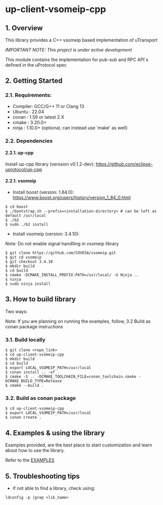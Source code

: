 # up-client-vsomeip-cpp
## 1. Overview
This library provides a C++ vsomeip based implementation of uTransport

*_IMPORTANT NOTE:_ This project is under active development*

This module contains the implementation for pub-sub and RPC API`s defined in the uProtocol spec

## 2. Getting Started
### 2.1. Requirements:
- Compiler: GCC/G++ 11 or Clang 13
- Ubuntu  : 22.04
- conan   : 1.59 or latest 2.X
- cmake   : 3.20.0+
- ninja   : 1.10.0+ (optional, can instead use 'make' as well)

### 2.2. Dependencies
#### 2.2.1. up-cpp
Install up-cpp library (verssion v0.1.2-dev): https://github.com/eclipse-uprotocol/up-cpp

#### 2.2.1. vsomeip
- Install boost (version: 1.84.0): https://www.boost.org/users/history/version_1_84_0.html
```
$ cd boost
$ ./bootstrap.sh --prefix=<installation-directory> # can be left as default /usr/local
$ ./b2
$ sudo ./b2 install
```

- Install vsomeip (version: 3.4.10):

Note: Do not enable signal handlling in vsomeip library
```
$ git clone https://github.com/COVESA/vsomeip.git
$ git cd vsomeip
$ git checkout 3.4.10
$ mkdir build
$ cd build
$ cmake -DCMAKE_INSTALL_PREFIX:PATH=/usr/local/ -G Ninja ..
$ ninja
$ sudo ninja install
```

## 3. How to build library
Two ways:

Note: If you are planning on running the examples, follow, 3.2 Build as conan package instructions
### 3.1. Build locally
```
$ git clone <repo_link>
$ cd up-client-vsomeip-cpp
$ mkdir build
$ cd build
$ export LOCAL_VSOMEIP_PATH=/usr/local
$ conan install .. -of .
$ cmake -S .. -DCMAKE_TOOLCHAIN_FILE=conan_toolchain.cmake -DCMAKE_BUILD_TYPE=Release
$ cmake --build .
```

### 3.2. Build as conan package
```
$ cd up-client-vsomeip-cpp
$ export LOCAL_VSOMEIP_PATH=/usr/local
$ conan create .
```

## 4. Examples & using the library
Examples provided, are the best place to start customization and learn about how to use the library.

Refer to the [EXAMPLES](examples/README.md)

## 5. Troubleshooting tips
- If not able to find a library, check using:
```
ldconfig -p |grep <lib_name>
```